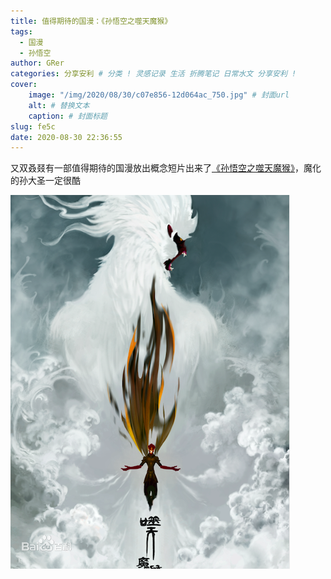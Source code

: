 ```yaml
---
title: 值得期待的国漫：《孙悟空之噬天魔猴》
tags:
  - 国漫
  - 孙悟空
author: GRer
categories: 分享安利 # 分类 ! 灵感记录 生活 折腾笔记 日常水文 分享安利 !
cover:
    image: "/img/2020/08/30/c07e856-12d064ac_750.jpg" # 封面url
    alt: # 替换文本
    caption: # 封面标题
slug: fe5c
date: 2020-08-30 22:36:55
---
```




又双叒叕有一部值得期待的国漫放出概念短片出来了[《孙悟空之噬天魔猴》](https://baike.baidu.com/item/%E5%AD%99%E6%82%9F%E7%A9%BA%E4%B9%8B%E5%99%AC%E5%A4%A9%E9%AD%94%E7%8C%B4/50202732?fr=aladdin#grins.top)，魔化的孙大圣一定很酷



![](/img/2020/08/30/8b13632762d0f703918f8ccfe0b3463d269759ee6fc4.png)

